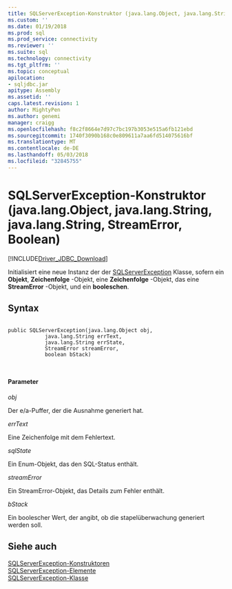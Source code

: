 ```yaml
---
title: SQLServerException-Konstruktor (java.lang.Object, java.lang.String, java.lang.String, StreamError, Boolean) | Microsoft Docs
ms.custom: ''
ms.date: 01/19/2018
ms.prod: sql
ms.prod_service: connectivity
ms.reviewer: ''
ms.suite: sql
ms.technology: connectivity
ms.tgt_pltfrm: ''
ms.topic: conceptual
apilocation:
- sqljdbc.jar
apitype: Assembly
ms.assetid: ''
caps.latest.revision: 1
author: MightyPen
ms.author: genemi
manager: craigg
ms.openlocfilehash: f8c2f8664e7d97c7bc197b3053e515a6fb121ebd
ms.sourcegitcommit: 1740f3090b168c0e809611a7aa6fd514075616bf
ms.translationtype: MT
ms.contentlocale: de-DE
ms.lasthandoff: 05/03/2018
ms.locfileid: "32845755"
---
```

# <a name="sqlserverexception-constructor-javalangobject-javalangstring-javalangstring-streamerror-boolean"></a>SQLServerException-Konstruktor (java.lang.Object, java.lang.String, java.lang.String, StreamError, Boolean)
[!INCLUDE[Driver_JDBC_Download](../../../includes/driver_jdbc_download.md)]

  Initialisiert eine neue Instanz der der [SQLServerException](../../../connect/jdbc/reference/sqlserverexception-class.md) Klasse, sofern ein **Objekt**, **Zeichenfolge** -Objekt, eine **Zeichenfolge** -Objekt, das eine  **StreamError** -Objekt, und ein **booleschen**.

## <a name="syntax"></a>Syntax  
  
```  

public SQLServerException(java.lang.Object obj,
            java.lang.String errText,
            java.lang.String errState,
            StreamError streamError,
            boolean bStack)

            
```  
  
#### <a name="parameters"></a>Parameter  
 *obj*  
  
 Der e/a-Puffer, der die Ausnahme generiert hat.

 *errText*  
  
 Eine Zeichenfolge mit dem Fehlertext.
  
 *sqlState*  
  
 Ein Enum-Objekt, das den SQL-Status enthält.
 
 *streamError*  
  
 Ein StreamError-Objekt, das Details zum Fehler enthält.
 
 *bStack*  
  
 Ein boolescher Wert, der angibt, ob die stapelüberwachung generiert werden soll.
  
## <a name="see-also"></a>Siehe auch  
 [SQLServerException-Konstruktoren](../../../connect/jdbc/reference/sqlserverexception-constructors.md)   
 [SQLServerException-Elemente](../../../connect/jdbc/reference/sqlserverexception-members.md)   
 [SQLServerException-Klasse](../../../connect/jdbc/reference/sqlserverexception-class.md)  
  
  
